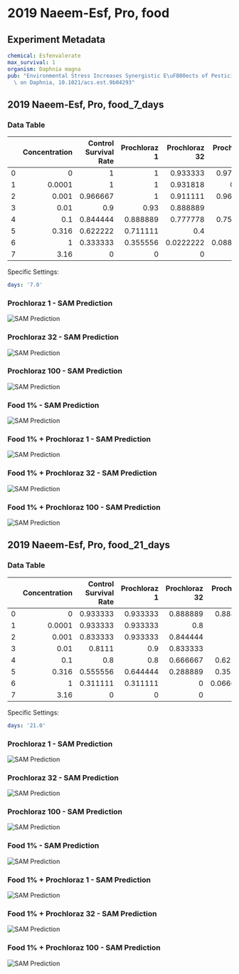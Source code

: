 # 2019 Naeem-Esf, Pro, food

## Experiment Metadata

```yaml
chemical: Esfenvalerate
max_survival: 1
organism: Daphnia magna
pub: "Environmental Stress Increases Synergistic E\uFB00ects of Pesticide Mixtures\
  \ on Daphnia, 10.1021/acs.est.9b04293"

```


## 2019 Naeem-Esf, Pro, food_7_days

### Data Table

|    |   Concentration |   Control Survival Rate |   Prochloraz 1 |   Prochloraz 32 |   Prochloraz 100 |   Food 1% |   Food 1% + Prochloraz 1 |   Food 1% + Prochloraz 32 |   Food 1% + Prochloraz 100 |
|---:|----------------:|------------------------:|---------------:|----------------:|-----------------:|----------:|-------------------------:|--------------------------:|---------------------------:|
|  0 |          0      |                1        |       1        |       0.933333  |        0.977778  | 0.866667  |                0.666667  |                  0.633333 |                  0.511111  |
|  1 |          0.0001 |                1        |       1        |       0.931818  |        0.967     | 0.8       |                0.733333  |                  0.566667 |                  0.266667  |
|  2 |          0.001  |                0.966667 |       1        |       0.911111  |        0.966667  | 0.7       |                0.6       |                  0.466667 |                  0.166667  |
|  3 |          0.01   |                0.9      |       0.93     |       0.888889  |        0.83      | 0.6       |                0.4       |                  0.333333 |                  0.0666667 |
|  4 |          0.1    |                0.844444 |       0.888889 |       0.777778  |        0.755556  | 0.533333  |                0.377778  |                  0.2      |                  0.0888889 |
|  5 |          0.316  |                0.622222 |       0.711111 |       0.4       |        0.4       | 0.222222  |                0.0888889 |                  0        |                  0         |
|  6 |          1      |                0.333333 |       0.355556 |       0.0222222 |        0.0888889 | 0.0222222 |                0.0222222 |                  0        |                  0         |
|  7 |          3.16   |                0        |       0        |       0         |        0         | 0         |                0         |                  0        |                  0         |

Specific Settings:

```yaml
days: '7.0'
```


### Prochloraz 1 - SAM Prediction

![SAM Prediction](../imgs/sam_predictions/2019_Naeem-Esf,_Pro,_food_7_days_Prochloraz_1.png)
### Prochloraz 32 - SAM Prediction

![SAM Prediction](../imgs/sam_predictions/2019_Naeem-Esf,_Pro,_food_7_days_Prochloraz_32.png)
### Prochloraz 100 - SAM Prediction

![SAM Prediction](../imgs/sam_predictions/2019_Naeem-Esf,_Pro,_food_7_days_Prochloraz_100.png)
### Food 1% - SAM Prediction

![SAM Prediction](../imgs/sam_predictions/2019_Naeem-Esf,_Pro,_food_7_days_Food_1%.png)
### Food 1% + Prochloraz 1 - SAM Prediction

![SAM Prediction](../imgs/sam_predictions/2019_Naeem-Esf,_Pro,_food_7_days_Food_1%_+_Prochloraz_1.png)
### Food 1% + Prochloraz 32 - SAM Prediction

![SAM Prediction](../imgs/sam_predictions/2019_Naeem-Esf,_Pro,_food_7_days_Food_1%_+_Prochloraz_32.png)
### Food 1% + Prochloraz 100 - SAM Prediction

![SAM Prediction](../imgs/sam_predictions/2019_Naeem-Esf,_Pro,_food_7_days_Food_1%_+_Prochloraz_100.png)


## 2019 Naeem-Esf, Pro, food_21_days

### Data Table

|    |   Concentration |   Control Survival Rate |   Prochloraz 1 |   Prochloraz 32 |   Prochloraz 100 |   Food 1% |   Food 1% + Prochloraz 1 |   Food 1% + Prochloraz 32 |   Food 1% + Prochloraz 100 |
|---:|----------------:|------------------------:|---------------:|----------------:|-----------------:|----------:|-------------------------:|--------------------------:|---------------------------:|
|  0 |          0      |                0.933333 |       0.933333 |        0.888889 |        0.888889  |  0.844444 |                0.555556  |                  0.533333 |                  0.488889  |
|  1 |          0.0001 |                0.933333 |       0.933333 |        0.8      |        0.85      |  0.733333 |                0.6       |                  0.4      |                  0.2       |
|  2 |          0.001  |                0.833333 |       0.933333 |        0.844444 |        0.8       |  0.666667 |                0.5       |                  0.266667 |                  0.166667  |
|  3 |          0.01   |                0.8111   |       0.9      |        0.833333 |        0.71      |  0.533333 |                0.333333  |                  0.233333 |                  0         |
|  4 |          0.1    |                0.8      |       0.8      |        0.666667 |        0.622222  |  0.466667 |                0.311111  |                  0.166667 |                  0.0666667 |
|  5 |          0.316  |                0.555556 |       0.644444 |        0.288889 |        0.355556  |  0.2      |                0.0888889 |                  0        |                  0         |
|  6 |          1      |                0.311111 |       0.311111 |        0        |        0.0666667 |  0        |                0         |                  0        |                  0         |
|  7 |          3.16   |                0        |       0        |        0        |        0         |  0        |                0         |                  0        |                  0         |

Specific Settings:

```yaml
days: '21.0'
```


### Prochloraz 1 - SAM Prediction

![SAM Prediction](../imgs/sam_predictions/2019_Naeem-Esf,_Pro,_food_21_days_Prochloraz_1.png)
### Prochloraz 32 - SAM Prediction

![SAM Prediction](../imgs/sam_predictions/2019_Naeem-Esf,_Pro,_food_21_days_Prochloraz_32.png)
### Prochloraz 100 - SAM Prediction

![SAM Prediction](../imgs/sam_predictions/2019_Naeem-Esf,_Pro,_food_21_days_Prochloraz_100.png)
### Food 1% - SAM Prediction

![SAM Prediction](../imgs/sam_predictions/2019_Naeem-Esf,_Pro,_food_21_days_Food_1%.png)
### Food 1% + Prochloraz 1 - SAM Prediction

![SAM Prediction](../imgs/sam_predictions/2019_Naeem-Esf,_Pro,_food_21_days_Food_1%_+_Prochloraz_1.png)
### Food 1% + Prochloraz 32 - SAM Prediction

![SAM Prediction](../imgs/sam_predictions/2019_Naeem-Esf,_Pro,_food_21_days_Food_1%_+_Prochloraz_32.png)
### Food 1% + Prochloraz 100 - SAM Prediction

![SAM Prediction](../imgs/sam_predictions/2019_Naeem-Esf,_Pro,_food_21_days_Food_1%_+_Prochloraz_100.png)
